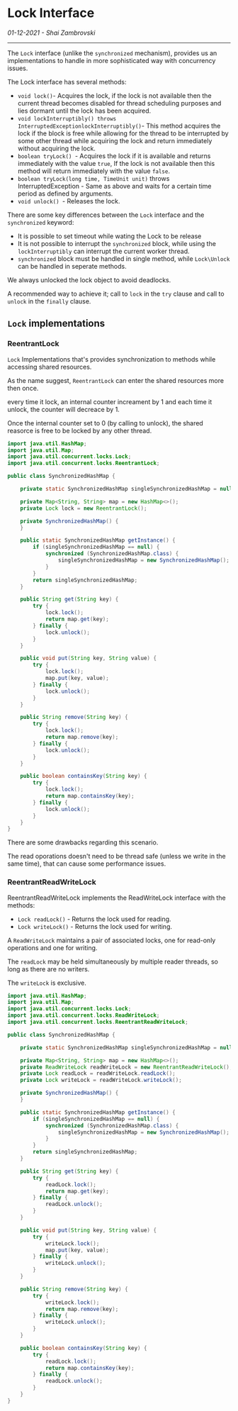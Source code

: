 # Lock Interface
*01-12-2021 - Shai Zambrovski*

------------
The `Lock` interface (unlike the `synchronized` mechanism), provides us an implementations to handle in more sophisticated way with concurrency issues.

The Lock interface has several methods:
- ` void lock() `- Acquires the lock, if the lock is not available then the current thread becomes disabled for thread scheduling purposes and lies dormant until the lock has been acquired.
- ` void lockInterruptibly() throws InterruptedExceptionlockInterruptibly() `- This method acquires the lock if the block is free while allowing for the thread to be interrupted by some other thread while acquiring the lock and return immediately without acquiring the lock.
- `boolean tryLock() `- Acquires the lock if it is available and returns immediately with the value `true`, If the lock is not available then this method will return immediately with the value `false`.
- `boolean tryLock(long time, TimeUnit unit)` throws InterruptedException -  Same as above and waits for a certain time period as defined by arguments.
- `void unlock() `- Releases the lock.

There are some key differences between the `Lock` interface and the `synchronized` keyword:
- It is possible to set timeout while wating the Lock to be release
- It is not possible to interrupt the `synchronized` block, while using the `lockInterruptibly` can interrupt the current worker thread.
- `synchronized` block must be handled in single method, while `Lock\Unlock` can be handled in seperate methods.

We always unlocked the lock object to avoid deadlocks.

A recommended way to achieve it; call to `lock` in the `try` clause and call to `unlock` in the `finally` clause.
## `Lock` implementations
### ReentrantLock
`Lock` Implementations that's provides synchronization to methods while accessing shared resources.

As the name suggest, `ReentrantLock` can enter the shared resources more then once.

every time it lock, an internal counter increament by 1 and each time it unlock, the counter will decreace by 1.

Once the internal counter set to 0 (by calling to unlock), the shared reasorce is free to be locked by any other thread.
```java
import java.util.HashMap;
import java.util.Map;
import java.util.concurrent.locks.Lock;
import java.util.concurrent.locks.ReentrantLock;

public class SynchronizedHashMap {

    private static SynchronizedHashMap singleSynchronizedHashMap = null;

    private Map<String, String> map = new HashMap<>();
    private Lock lock = new ReentrantLock();

    private SynchronizedHashMap() {
    }

    public static SynchronizedHashMap getInstance() {
        if (singleSynchronizedHashMap == null) {
            synchronized (SynchronizedHashMap.class) {
                singleSynchronizedHashMap = new SynchronizedHashMap();
            }
        }
        return singleSynchronizedHashMap;
    }

    public String get(String key) {
        try {
            lock.lock();
            return map.get(key);
        } finally {
            lock.unlock();
        }
    }

    public void put(String key, String value) {
        try {
            lock.lock();
            map.put(key, value);
        } finally {
            lock.unlock();
        }
    }

    public String remove(String key) {
        try {
            lock.lock();
            return map.remove(key);
        } finally {
            lock.unlock();
        }
    }

    public boolean containsKey(String key) {
        try {
            lock.lock();
            return map.containsKey(key);
        } finally {
            lock.unlock();
        }
    }
}
```
There are some drawbacks regarding this scenario.

The read oporations doesn't need to be thread safe (unless we write in the same time), that can cause some performance issues.
### ReentrantReadWriteLock
ReentrantReadWriteLock implements the ReadWriteLock interface with the methods:
- `Lock readLock()` - Returns the lock used for reading.
- `Lock writeLock()` - Returns the lock used for writing.

A `ReadWriteLock` maintains a pair of associated locks, one for read-only operations and one for writing.

The `readLock` may be held simultaneously by multiple reader threads, so long as there are no writers.

The `writeLock` is exclusive.
```java
import java.util.HashMap;
import java.util.Map;
import java.util.concurrent.locks.Lock;
import java.util.concurrent.locks.ReadWriteLock;
import java.util.concurrent.locks.ReentrantReadWriteLock;

public class SynchronizedHashMap {

    private static SynchronizedHashMap singleSynchronizedHashMap = null;

    private Map<String, String> map = new HashMap<>();
    private ReadWriteLock readWriteLock = new ReentrantReadWriteLock();
    private Lock readLock = readWriteLock.readLock();
    private Lock writeLock = readWriteLock.writeLock();

    private SynchronizedHashMap() {
    }

    public static SynchronizedHashMap getInstance() {
        if (singleSynchronizedHashMap == null) {
            synchronized (SynchronizedHashMap.class) {
                singleSynchronizedHashMap = new SynchronizedHashMap();
            }
        }
        return singleSynchronizedHashMap;
    }

    public String get(String key) {
        try {
            readLock.lock();
            return map.get(key);
        } finally {
            readLock.unlock();
        }
    }

    public void put(String key, String value) {
        try {
            writeLock.lock();
            map.put(key, value);
        } finally {
            writeLock.unlock();
        }
    }

    public String remove(String key) {
        try {
            writeLock.lock();
            return map.remove(key);
        } finally {
            writeLock.unlock();
        }
    }

    public boolean containsKey(String key) {
        try {
            readLock.lock();
            return map.containsKey(key);
        } finally {
            readLock.unlock();
        }
    }
}
```